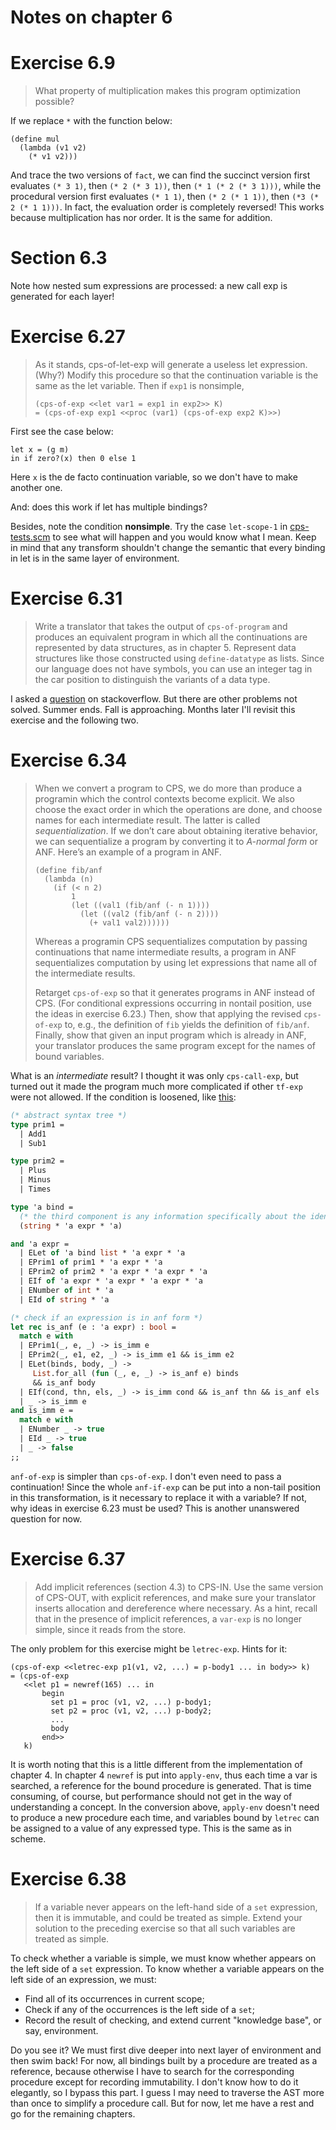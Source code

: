 Notes on chapter 6
==================

# Exercise 6.9
> What property of multiplication makes this program optimization
> possible?

If we replace `*` with the function below:

``` racket
(define mul
  (lambda (v1 v2)
    (* v1 v2)))
```

And trace the two versions of `fact`, we can find the succinct version first
evaluates `(* 3 1)`, then `(* 2 (* 3 1))`, then `(* 1 (* 2 (* 3 1)))`, while the
procedural version first evaluates `(* 1 1)`, then `(* 2 (* 1 1))`, then `(*3 (*
2 (* 1 1)))`. In fact, the evaluation order is completely reversed! This works because
multiplication has nor order. It is the same for addition.

# Section 6.3

Note how nested sum expressions are processed: a new call exp is generated for
each layer!

# Exercise 6.27

> As it stands, cps-of-let-exp will generate a useless let expression. (Why?)
> Modify this procedure so that the continuation variable is the same as the let
> variable. Then if `exp1` is nonsimple,
>
> ``` racket
> (cps-of-exp <<let var1 = exp1 in exp2>> K)
> = (cps-of-exp exp1 <<proc (var1) (cps-of-exp exp2 K)>>)
> ```

First see the case below:

``` racket
let x = (g m)
in if zero?(x) then 0 else 1
```

Here `x` is the de facto continuation variable, so we don't have to make another
one.

And: does this work if let has multiple bindings?

Besides, note the condition **nonsimple**. Try the case `let-scope-1` in
[cps-tests.scm](cps-tests.scm) to see what will happen and you would know what I
mean. Keep in mind that any transform shouldn't change the semantic that every
binding in let is in the same layer of environment.

# Exercise 6.31

> Write a translator that takes the output of `cps-of-program` and produces an
> equivalent program in which all the continuations are represented by data
> structures, as in chapter 5. Represent data structures like those constructed
> using `define-datatype` as lists. Since our language does not have symbols,
> you can use an integer tag in the car position to distinguish the variants of
> a data type.

I asked a
[question](https://stackoverflow.com/questions/57441866/hints-about-exercise-6-31-of-eopl3)
on stackoverflow. But there are other problems not solved. Summer ends. Fall is
approaching. Months later I'll revisit this exercise and the following two.

# Exercise 6.34

> When we convert a program to CPS, we do more than produce a programin which
> the control contexts become explicit. We also choose the exact order in which
> the operations are done, and choose names for each intermediate result. The
> latter is called *sequentialization*. If we don’t care about obtaining
> iterative behavior, we can sequentialize a program by converting it to
> *A-normal form* or ANF. Here’s an example of a program in ANF.
>
> ``` racket
> (define fib/anf
>   (lambda (n)
>     (if (< n 2)
>         1
>         (let ((val1 (fib/anf (- n 1))))
>           (let ((val2 (fib/anf (- n 2))))
>             (+ val1 val2))))))
> ```
>
> Whereas a programin CPS sequentializes computation by passing continuations that
> name intermediate results, a program in ANF sequentializes computation by using
> let expressions that name all of the intermediate results.
>
> Retarget `cps-of-exp` so that it generates programs in ANF instead of
> CPS. (For conditional expressions occurring in nontail position, use the ideas
> in exercise 6.23.)  Then, show that applying the revised `cps-of-exp` to,
> e.g., the definition of `fib` yields the definition of `fib/anf`. Finally,
> show that given an input program which is already in ANF, your translator
> produces the same program except for the names of bound variables.

What is an *intermediate* result? I thought it was only `cps-call-exp`, but
turned out it made the program much more complicated if other `tf-exp` were not
allowed. If the condition is loosened, like
[this](https://course.ccs.neu.edu/cs4410/hw_boa_assignment.html):

``` ocaml
(* abstract syntax tree *)
type prim1 =
  | Add1
  | Sub1

type prim2 =
  | Plus
  | Minus
  | Times

type 'a bind =
  (* the third component is any information specifically about the identifier, like its position *)
  (string * 'a expr * 'a)

and 'a expr =
  | ELet of 'a bind list * 'a expr * 'a
  | EPrim1 of prim1 * 'a expr * 'a
  | EPrim2 of prim2 * 'a expr * 'a expr * 'a
  | EIf of 'a expr * 'a expr * 'a expr * 'a
  | ENumber of int * 'a
  | EId of string * 'a

(* check if an expression is in anf form *)
let rec is_anf (e : 'a expr) : bool =
  match e with
  | EPrim1(_, e, _) -> is_imm e
  | EPrim2(_, e1, e2, _) -> is_imm e1 && is_imm e2
  | ELet(binds, body, _) ->
     List.for_all (fun (_, e, _) -> is_anf e) binds
     && is_anf body
  | EIf(cond, thn, els, _) -> is_imm cond && is_anf thn && is_anf els
  | _ -> is_imm e
and is_imm e =
  match e with
  | ENumber _ -> true
  | EId _ -> true
  | _ -> false
;;
```

`anf-of-exp` is simpler than `cps-of-exp`. I don't even need to pass a
continuation!  Since the whole `anf-if-exp` can be put into a non-tail position
in this transformation, is it necessary to replace it with a variable? If not,
why ideas in exercise 6.23 must be used? This is another unanswered question for
now.

# Exercise 6.37

> Add implicit references (section 4.3) to CPS-IN. Use the same version of
> CPS-OUT, with explicit references, and make sure your translator inserts
> allocation and dereference where necessary. As a hint, recall that in the
> presence of implicit references, a `var-exp` is no longer simple, since it
> reads from the store.

The only problem for this exercise might be `letrec-exp`. Hints for it:

``` racket
(cps-of-exp <<letrec-exp p1(v1, v2, ...) = p-body1 ... in body>> k)
= (cps-of-exp
   <<let p1 = newref(165) ... in
       begin
         set p1 = proc (v1, v2, ...) p-body1;
         set p2 = proc (v1, v2, ...) p-body2;
         ...
         body
       end>>
   k)
```

It is worth noting that this is a little different from the implementation of
chapter 4. In chapter 4 `newref` is put into `apply-env`, thus each time a var
is searched, a reference for the bound procedure is generated. That is time
consuming, of course, but performance should not get in the way of understanding
a concept. In the conversion above, `apply-env` doesn't need to produce a new
procedure each time, and variables bound by `letrec` can be assigned to a value
of any expressed type. This is the same as in scheme.

# Exercise 6.38

> If a variable never appears on the left-hand side of a `set` expression, then
> it is immutable, and could be treated as simple. Extend your solution to the
> preceding exercise so that all such variables are treated as simple.

To check whether a variable is simple, we must know whether appears on the left
side of a `set` expression. To know whether a variable appears on the left side
of an expression, we must:

- Find all of its occurrences in current scope;
- Check if any of the occurrences is the left side of a `set`;
- Record the result of checking, and extend current "knowledge base", or say,
  environment.

Do you see it? We must first dive deeper into next layer of environment and then
swim back! For now, all bindings built by a procedure are treated as a
reference, because otherwise I have to search for the corresponding procedure
except for recording immutability. I don't know how to do it elegantly, so I
bypass this part. I guess I may need to traverse the AST more than once to
simplify a procedure call. But for now, let me have a rest and go for the
remaining chapters.
